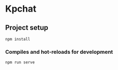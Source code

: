# Kpchat

## Project setup

    npm install


### Compiles and hot-reloads for development

    npm run serve
